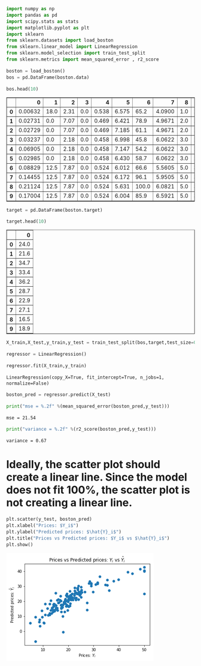 

```python
import numpy as np
import pandas as pd
import scipy.stats as stats
import matplotlib.pyplot as plt
import sklearn
from sklearn.datasets import load_boston
from sklearn.linear_model import LinearRegression
from sklearn.model_selection import train_test_split
from sklearn.metrics import mean_squared_error , r2_score
```


```python
boston = load_boston()
bos = pd.DataFrame(boston.data)
```


```python
bos.head(10)
```




<div>
<style scoped>
    .dataframe tbody tr th:only-of-type {
        vertical-align: middle;
    }

    .dataframe tbody tr th {
        vertical-align: top;
    }

    .dataframe thead th {
        text-align: right;
    }
</style>
<table border="1" class="dataframe">
  <thead>
    <tr style="text-align: right;">
      <th></th>
      <th>0</th>
      <th>1</th>
      <th>2</th>
      <th>3</th>
      <th>4</th>
      <th>5</th>
      <th>6</th>
      <th>7</th>
      <th>8</th>
      <th>9</th>
      <th>10</th>
      <th>11</th>
      <th>12</th>
    </tr>
  </thead>
  <tbody>
    <tr>
      <th>0</th>
      <td>0.00632</td>
      <td>18.0</td>
      <td>2.31</td>
      <td>0.0</td>
      <td>0.538</td>
      <td>6.575</td>
      <td>65.2</td>
      <td>4.0900</td>
      <td>1.0</td>
      <td>296.0</td>
      <td>15.3</td>
      <td>396.90</td>
      <td>4.98</td>
    </tr>
    <tr>
      <th>1</th>
      <td>0.02731</td>
      <td>0.0</td>
      <td>7.07</td>
      <td>0.0</td>
      <td>0.469</td>
      <td>6.421</td>
      <td>78.9</td>
      <td>4.9671</td>
      <td>2.0</td>
      <td>242.0</td>
      <td>17.8</td>
      <td>396.90</td>
      <td>9.14</td>
    </tr>
    <tr>
      <th>2</th>
      <td>0.02729</td>
      <td>0.0</td>
      <td>7.07</td>
      <td>0.0</td>
      <td>0.469</td>
      <td>7.185</td>
      <td>61.1</td>
      <td>4.9671</td>
      <td>2.0</td>
      <td>242.0</td>
      <td>17.8</td>
      <td>392.83</td>
      <td>4.03</td>
    </tr>
    <tr>
      <th>3</th>
      <td>0.03237</td>
      <td>0.0</td>
      <td>2.18</td>
      <td>0.0</td>
      <td>0.458</td>
      <td>6.998</td>
      <td>45.8</td>
      <td>6.0622</td>
      <td>3.0</td>
      <td>222.0</td>
      <td>18.7</td>
      <td>394.63</td>
      <td>2.94</td>
    </tr>
    <tr>
      <th>4</th>
      <td>0.06905</td>
      <td>0.0</td>
      <td>2.18</td>
      <td>0.0</td>
      <td>0.458</td>
      <td>7.147</td>
      <td>54.2</td>
      <td>6.0622</td>
      <td>3.0</td>
      <td>222.0</td>
      <td>18.7</td>
      <td>396.90</td>
      <td>5.33</td>
    </tr>
    <tr>
      <th>5</th>
      <td>0.02985</td>
      <td>0.0</td>
      <td>2.18</td>
      <td>0.0</td>
      <td>0.458</td>
      <td>6.430</td>
      <td>58.7</td>
      <td>6.0622</td>
      <td>3.0</td>
      <td>222.0</td>
      <td>18.7</td>
      <td>394.12</td>
      <td>5.21</td>
    </tr>
    <tr>
      <th>6</th>
      <td>0.08829</td>
      <td>12.5</td>
      <td>7.87</td>
      <td>0.0</td>
      <td>0.524</td>
      <td>6.012</td>
      <td>66.6</td>
      <td>5.5605</td>
      <td>5.0</td>
      <td>311.0</td>
      <td>15.2</td>
      <td>395.60</td>
      <td>12.43</td>
    </tr>
    <tr>
      <th>7</th>
      <td>0.14455</td>
      <td>12.5</td>
      <td>7.87</td>
      <td>0.0</td>
      <td>0.524</td>
      <td>6.172</td>
      <td>96.1</td>
      <td>5.9505</td>
      <td>5.0</td>
      <td>311.0</td>
      <td>15.2</td>
      <td>396.90</td>
      <td>19.15</td>
    </tr>
    <tr>
      <th>8</th>
      <td>0.21124</td>
      <td>12.5</td>
      <td>7.87</td>
      <td>0.0</td>
      <td>0.524</td>
      <td>5.631</td>
      <td>100.0</td>
      <td>6.0821</td>
      <td>5.0</td>
      <td>311.0</td>
      <td>15.2</td>
      <td>386.63</td>
      <td>29.93</td>
    </tr>
    <tr>
      <th>9</th>
      <td>0.17004</td>
      <td>12.5</td>
      <td>7.87</td>
      <td>0.0</td>
      <td>0.524</td>
      <td>6.004</td>
      <td>85.9</td>
      <td>6.5921</td>
      <td>5.0</td>
      <td>311.0</td>
      <td>15.2</td>
      <td>386.71</td>
      <td>17.10</td>
    </tr>
  </tbody>
</table>
</div>




```python
target = pd.DataFrame(boston.target)
```


```python
target.head(10)
```




<div>
<style scoped>
    .dataframe tbody tr th:only-of-type {
        vertical-align: middle;
    }

    .dataframe tbody tr th {
        vertical-align: top;
    }

    .dataframe thead th {
        text-align: right;
    }
</style>
<table border="1" class="dataframe">
  <thead>
    <tr style="text-align: right;">
      <th></th>
      <th>0</th>
    </tr>
  </thead>
  <tbody>
    <tr>
      <th>0</th>
      <td>24.0</td>
    </tr>
    <tr>
      <th>1</th>
      <td>21.6</td>
    </tr>
    <tr>
      <th>2</th>
      <td>34.7</td>
    </tr>
    <tr>
      <th>3</th>
      <td>33.4</td>
    </tr>
    <tr>
      <th>4</th>
      <td>36.2</td>
    </tr>
    <tr>
      <th>5</th>
      <td>28.7</td>
    </tr>
    <tr>
      <th>6</th>
      <td>22.9</td>
    </tr>
    <tr>
      <th>7</th>
      <td>27.1</td>
    </tr>
    <tr>
      <th>8</th>
      <td>16.5</td>
    </tr>
    <tr>
      <th>9</th>
      <td>18.9</td>
    </tr>
  </tbody>
</table>
</div>




```python
X_train,X_test,y_train,y_test = train_test_split(bos,target,test_size=0.3,random_state=42)
```


```python
regressor = LinearRegression()
```


```python
regressor.fit(X_train,y_train)
```




    LinearRegression(copy_X=True, fit_intercept=True, n_jobs=1, normalize=False)




```python
boston_pred = regressor.predict(X_test)
```


```python
print("mse = %.2f" %(mean_squared_error(boston_pred,y_test)))
```

    mse = 21.54
    


```python
print("variance = %.2f" %(r2_score(boston_pred,y_test)))
```

    variance = 0.67
    

# Ideally, the scatter plot should create a linear line. Since the model does not fit 100%, the scatter plot is not creating a linear line.


```python
plt.scatter(y_test, boston_pred)
plt.xlabel("Prices: $Y_i$")
plt.ylabel("Predicted prices: $\hat{Y}_i$")
plt.title("Prices vs Predicted prices: $Y_i$ vs $\hat{Y}_i$")
plt.show()
```


![png](output_12_0.png)

